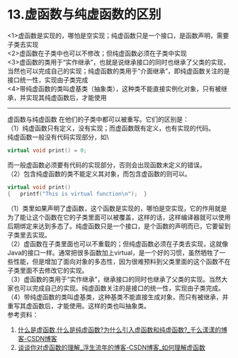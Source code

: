 # 13.虚函数与纯虚函数的区别
<1>虚函数是实现的，哪怕是空实现；纯虚函数只是一个接口，是函数声明，需要子类去实现\
<2>虚函数在子类中也可以不修改；但纯虚函数必须在子类中实现\
<3>虚函数的类用于“实作继承”，也就是说继承接口的同时也继承了父类的实现，当然也可以完成自己的实现；纯虚函数的类用于“介面继承”，即纯虚函数关注的是接口统一性，实现由子类完成\
<4>带纯虚函数的类叫虚基类（抽象类），这种类不能直接实例化对象，只有被继承，并实现其纯虚函数后，才能使用

---

虚函数与纯虚函数 在他们的子类中都可以被重写。它们的区别是：\
（1）纯虚函数只有定义，没有实现；而虚函数既有定义，也有实现的代码。\
  纯虚函数一般没有代码实现部分，如\
```cpp
virtual void print() = 0;
```
  而一般虚函数必须要有代码的实现部分，否则会出现函数未定义的错误。\
（2）包含纯虚函数的类不能定义其对象，而包含虚函数的则可以。
```cpp
virtual void print()
{   printf("This is virtual function\n");  }
```

  （1）类里如果声明了虚函数，这个函数是实现的，哪怕是空实现，它的作用就是为了能让这个函数在它的子类里面可以被覆盖，这样的话，这样编译器就可以使用后期绑定来达到多态了。纯虚函数只是一个接口，是个函数的声明而已，它要留到子类里去实现。\
  （2）虚函数在子类里面也可以不重载的；但纯虚函数必须在子类去实现，这就像Java的接口一样。通常把很多函数加上virtual，是一个好的习惯，虽然牺牲了一些性能，但是增加了面向对象的多态性，因为很难预料到父类里面的这个函数不在子类里面不去修改它的实现。\
  （3）虚函数的类用于“实作继承”，继承接口的同时也继承了父类的实现。当然大家也可以完成自己的实现。纯虚函数关注的是接口的统一性，实现由子类完成。\
  （4）带纯虚函数的类叫虚基类，这种基类不能直接生成对象，而只有被继承，并重写其虚函数后，才能使用。这样的类也叫抽象类。\
  参考资料：
  1. [什么是虚函数,什么是纯虚函数?为什么引入虚函数和纯虚函数?_千么漾漾的博客-CSDN博客](https://blog.csdn.net/qq_41786318/article/details/79601101)
  2. [谈谈你对虚函数的理解_浮生流年的博客-CSDN博客_如何理解虚函数](https://blog.csdn.net/qq_40945965/article/details/79576740)

